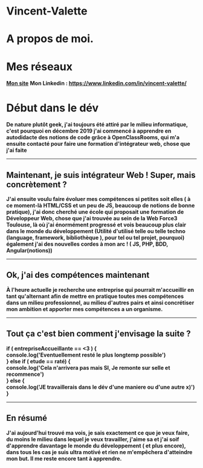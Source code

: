 # Vincent-Valette

# **A propos de moi.**   
# **Mes réseaux**   
**[Mon site](https://www.vincentvalette.com/)**
**Mon Linkedin : https://www.linkedin.com/in/vincent-valette/**   

# **Début dans le dév**   
**De nature plutôt geek, j'ai toujours été attiré par le milieu informatique, c'est pourquoi en décembre 2019 j'ai commencé à apprendre en autodidacte des notions de code grâce à OpenClassRooms, qui m'a ensuite contacté pour faire une formation d'intégrateur web, chose que j'ai faite**

---

## **Maintenant, je suis intégrateur Web ! Super, mais concrètement ?**     
**J'ai ensuite voulu faire évoluer mes compétences si petites soit elles ( à ce moment-là HTML/CSS et un peu de JS, beaucoup de notions de bonne pratique), j'ai donc cherché une école qui proposait une formation de Développeur Web, chose que j'ai trouvée au sein de la Web Force3 Toulouse, là où j'ai énormément progressé et vois beaucoup plus clair dans le monde du développement (Utilité d'utilisé telle ou telle techno (language, framework, bibliothèque ), pour tel ou tel projet, pourquoi) également j'ai des nouvelles cordes à mon arc ! ( JS, PHP, BDD, Angular(notions))**

---
    
## **Ok, j'ai des compétences maintenant**    
**À l'heure actuelle je recherche une entreprise qui pourrait m'accueillir en tant qu'alternant afin de mettre en pratique toutes mes compétences dans un milieu professionnel, au milieu d'autres pairs et ainsi concrétiser mon ambition et apporter mes compétences a un organisme.**

---

## **Tout ça c'est bien comment j'envisage la suite ?**     
**if ( entrepriseAccueillante == <3 ) {   
     console.log('Eventuellement resté le plus longtemp possible')   
} else if ( etude == raté) {    
     console.log('Cela n'arrivera pas mais SI, Je remonte sur selle et recommence')     
} else {    
     console.log('JE travaillerais dans le dév d'une maniere ou d'une autre x)')     
}**  

---

## **En résumé**    
**J'ai aujourd'hui trouvé ma vois, je sais exactement ce que je veux faire, du moins le milieu dans lequel je veux travailler, j'aime sa et j'ai soif d'apprendre davantage le monde du développement ( et plus encore), dans tous les cas je suis ultra motivé et rien ne m'empêchera d'atteindre mon but. Il me reste encore tant à apprendre.**
